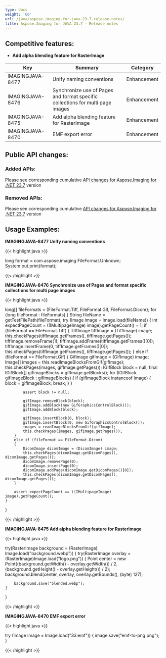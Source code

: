 ```yaml
---
type: docs
weight: '60'
url: /java/aspose-imaging-for-java-23-7-release-notes/
title: Aspose.Imaging for JAVA 23.7 - Release notes
---
```


## Competitive features:

- **Add alpha blending feature for RasterImage**

| **Key**         | **Summary**                                                                                                                                                              | **Category** |
|-----------------|--------------------------------------------------------------------------------------------------------------------------------------------------------------------------|--------------|
| IMAGINGJAVA-8477 | UnIfy naming conventions                                                                                                                                  | Enhancement      |
| IMAGINGJAVA-8476 | Synchronize use of Pages and format specific collections for multi page images                                                                                                                                  | Enhancement      |
| IMAGINGJAVA-8475 | Add alpha blending feature for RasterImage                                                                                                                                  | Enhancement      |
| IMAGINGJAVA-8470 | EMF export error                                                                                                                                  | Enhancement      |

## Public API changes:

### Added APIs:

Please see corresponding cumulative [API changes for Aspose.Imaging for .NET 23.7](https://docs.aspose.com/imaging/net/aspose-imaging-for-net-23-7-release-notes/) version

### Removed APIs:

Please see corresponding cumulative [API changes for Aspose.Imaging for .NET 23.7](https://docs.aspose.com/imaging/net/aspose-imaging-for-net-23-7-release-notes/) version

## Usage Examples:

**IMAGINGJAVA-8477 UnIfy naming conventions**

{{< highlight java >}}

long format = com.aspose.imaging.FileFormat.Unknown;
System.out.print(format);

{{< /highlight >}}

**IMAGINGJAVA-8476 Synchronize use of Pages and format specific collections for multi page images**

{{< highlight java >}}

long[] fileFormats = {FileFormat.Tiff, FileFormat.Gif, FileFormat.Dicom};
for (long fileFormat : fileFormats)
{
	String fileName = getTestFilePath(fileFormat);
	try (Image image = Image.load(fileName))
	{
		int expectPageCount = ((IMultipageImage) image).getPageCount() + 1;
		if (fileFormat == FileFormat.Tiff)
		{
			TiffImage tiffImage = (TiffImage) image;
			this.checkPages(tiffImage.getFrames(), tiffImage.getPages());
			tiffImage.removeFrame(1);
			tiffImage.addFrame(tiffImage.getFrames()[0]);
			tiffImage.insertFrame(0, tiffImage.getFrames()[0]);
			this.checkPages(tiffImage.getFrames(), tiffImage.getPages());
		}
		else if (fileFormat == FileFormat.Gif)
		{
			GifImage gifImage = (GifImage) image;
			Image[] images = this.readImageBlocksFromGif(gifImage);
			this.checkPages(images, gifImage.getPages());
			IGifBlock block = null;
			final IGifBlock[] gifImageBlocks = gifImage.getBlocks();
			for (IGifBlock gifImageBlock : gifImageBlocks)
			{
				if (gifImageBlock instanceof Image)
				{
					block = gifImageBlock;
					break;
				}
			}

			assert block != null;

			gifImage.removeBlock(block);
			gifImage.addBlock(new GifGraphicsControlBlock());
			gifImage.addBlock(block);

			gifImage.insertBlock(0, block);
			gifImage.insertBlock(0, new GifGraphicsControlBlock());
			images = readImageBlocksFromGif(gifImage);
			this.checkPages(images, gifImage.getPages());
		}
		else if (fileFormat == FileFormat.Dicom)
		{
			DicomImage dicomImage = (DicomImage) image;
			this.checkPages(dicomImage.getDicomPages(), dicomImage.getPages());
			dicomImage.removePage(0);
			dicomImage.insertPage(0);
			dicomImage.addPage(dicomImage.getDicomPages()[0]);
			this.checkPages(dicomImage.getDicomPages(), dicomImage.getPages());
		}

		assert expectPageCount == ((IMultipageImage) image).getPageCount();
	}
}

{{< /highlight >}}

**IMAGINGJAVA-8475 Add alpha blending feature for RasterImage**

{{< highlight java >}}

try(RasterImage background = (RasterImage) Image.load("background.webp"))
{
	try(RasterImage overlay = (RasterImage)Image.load("logo.png"))
	{
		Point center = new Point((background.getWidth() - overlay.getWidth()) / 2, 
								 (background.getHeight() - overlay.getHeight()) / 2);
		background.blend(center, overlay, overlay.getBounds(), (byte) 127);

		background.save("blended.webp");
	}
}

{{< /highlight >}}

**IMAGINGJAVA-8470 EMF export error**

{{< highlight java >}}

try (Image image = Image.load("33.emf"))
{
	image.save("emf-to-png.png");
}

{{< /highlight >}}

